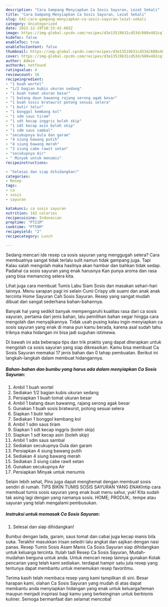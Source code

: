 ```yaml
---
description: "Cara Gampang Menyiapkan Ca Sosis Sayuran, Lezat Sekali"
title: "Cara Gampang Menyiapkan Ca Sosis Sayuran, Lezat Sekali"
slug: 642-cara-gampang-menyiapkan-ca-sosis-sayuran-lezat-sekali
category: Uncategorized
date: 2022-12-19T10:33:43.665Z
image: https://img-global.cpcdn.com/recipes/d3e13519b31cd53d/680x482cq70/ca-sosis-sayuran-foto-resep-utama.jpg
hideToc: false
enableToc: true
enableTocContent: false
thumbnail: https://img-global.cpcdn.com/recipes/d3e13519b31cd53d/680x482cq70/ca-sosis-sayuran-foto-resep-utama.jpg
cover: https://img-global.cpcdn.com/recipes/d3e13519b31cd53d/680x482cq70/ca-sosis-sayuran-foto-resep-utama.jpg
author: Admin
authorAv: notfound
ratingvalue: 4
reviewcount: 16
recipeingredient:
- "1 buah wortel"
- "1/2 bagian kubis ukuran sedang"
- "1 buah tomat ukuran besar"
- "1 batang daun bawanng rajang serong agak besar"
- "1 buah sosis bratwurst potong sesuai selera"
- "1 butir telur"
- "1 bonggol kembang kol"
- "1 sdm saus tiram"
- "1 sdt kecap inggris boleh skip"
- "1 sdt kecap asin boleh skip"
- "1 sdm saus sambal"
- "secukupnya Gula dan garam"
- "4 siung bawang putih"
- "4 siung bawang merah"
- "3 siung cabe rawit setan"
- "secukupnya Air"
- " Minyak untuk menumis"
recipeinstructions:

- "Selesai dan siap dihidangkan!"
categories:
- Resep
tags:
- ca
- sosis
- sayuran

katakunci: ca sosis sayuran 
nutrition: 142 calories
recipecuisine: Indonesian
preptime: "PT21M"
cooktime: "PT59M"
recipeyield: "2"
recipecategory: Lunch

---
```



Sedang mencari ide resep ca sosis sayuran yang menggugah selera? Cara membuatnya sangat tidak terlalu sulit namun tidak gampang juga. Tapi Kalau salah mengolah maka hasilnya akan hambar dan bahkan tidak sedap. Padahal ca sosis sayuran yang enak harusnya Kan punya aroma dan rasa yang bisa memancing selera kita.


Lihat juga cara membuat Tumis Labu Siam Sosis dan masakan sehari-hari lainnya. Menu sarapan pagi ini selain Cumi Crispy utk suami dan anak anak tercinta Home Sayuran Cah Sosis Sayuran. Resep yang sangat mudah dibuat dan sangat sederhana bahan-bahannya.

Banyak hal yang sedikit banyak mempengaruhi kualitas rasa dari ca sosis sayuran, pertama dari jenis bahan, lalu pemilihan bahan segar hingga cara mengolah dan menyajikannya. Tidak usah pusing kalau ingin menyiapkan ca sosis sayuran yang enak di mana pun kamu berada, karena asal sudah tahu triknya maka hidangan ini bisa jadi suguhan istimewa.


Di bawah ini ada beberapa tips dan trik praktis yang dapat diterapkan untuk mengolah ca sosis sayuran yang siap dikreasikan. Kamu bisa membuat Ca Sosis Sayuran memakai 17 jenis bahan dan 0 tahap pembuatan. Berikut ini langkah-langkah dalam membuat hidangannya.

<!--inarticleads1-->

##### Bahan-bahan dan bumbu yang harus ada dalam menyiapkan Ca Sosis Sayuran:

1. Ambil 1 buah wortel
1. Sediakan 1/2 bagian kubis ukuran sedang
1. Persiapkan 1 buah tomat ukuran besar
1. Ambil 1 batang daun bawanng, rajang serong agak besar
1. Gunakan 1 buah sosis bratwurst, potong sesuai selera
1. Siapkan 1 butir telur
1. Sediakan 1 bonggol kembang kol
1. Ambil 1 sdm saus tiram
1. Siapkan 1 sdt kecap inggris (boleh skip)
1. Siapkan 1 sdt kecap asin (boleh skip)
1. Ambil 1 sdm saus sambal
1. Sediakan secukupnya Gula dan garam
1. Persiapkan 4 siung bawang putih
1. Sediakan 4 siung bawang merah
1. Sediakan 3 siung cabe rawit setan
1. Gunakan secukupnya Air
1. Persiapkan  Minyak untuk menumis


Selain lebih sehat, Pins juga dapat menghemat dengan membuat sosis sendiri di rumah. TIPS BIKIN TUMIS SOSIS SAYURAN YANG ENAKIntip cara membuat tumis sosis sayuran yang enak buat menu sahur, yuk! Kita sudah tak asing lagi dengan yang namanya sosis. HOME; PRODUK;. tempe atau sayuran yang telah mengalami pembusukan. 

<!--inarticleads2-->

##### Instruksi untuk memasak Ca Sosis Sayuran:


1. Selesai dan siap dihidangkan!

Bumbui dengan lada, garam, saus tomat dan cabai juga kecap manis bila suka. Terakhir masukkan irisan seledri lalu angkat dan sajikan dengan nasi panas. Resep Tumis Sosis Asam Manis Ca Sosis Sayuran siap dihidangkan untuk keluarga tercinta. Itulah tadi Resep Ca Sosis Sayuran, Mudah-mudahan berguna untuk anda. Untuk mencari resep lainnya gunakan Kotak pencarian yang telah kami sediakan. terdapat hampir satu juta resep yang tentunya dapat membantu untuk menemukan resep favoritmu. 

Terima kasih telah membaca resep yang kami tampilkan di sini. Besar harapan kami, olahan Ca Sosis Sayuran yang mudah di atas dapat membantu anda menyiapkan hidangan yang enak untuk keluarga/teman maupun menjadi inspirasi bagi kamu yang berkeinginan untuk berbisnis kuliner. Semoga bermanfaat dan selamat mencoba!
